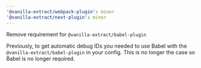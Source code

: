 ```yaml
---
'@vanilla-extract/webpack-plugin': minor
'@vanilla-extract/next-plugin': minor
---
```


Remove requirement for `@vanilla-extract/babel-plugin`

Previously, to get automatic debug IDs you needed to use Babel with the `@vanilla-extract/babel-plugin` in your config. This is no longer the case so Babel is no longer required. 